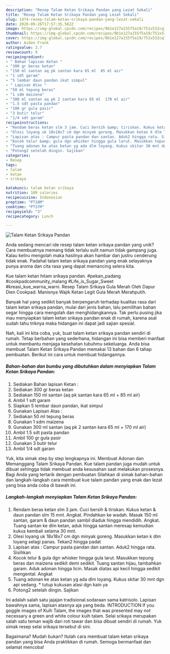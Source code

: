 ```yaml
---
description: "Resep Talam Ketan Srikaya Pandan yang Lezat Sekali"
title: "Resep Talam Ketan Srikaya Pandan yang Lezat Sekali"
slug: 1474-resep-talam-ketan-srikaya-pandan-yang-lezat-sekali
date: 2020-09-26T17:57:35.562Z
image: https://img-global.cpcdn.com/recipes/9b1e127a155f5a19/751x532cq70/talam-ketan-srikaya-pandan-foto-resep-utama.jpg
thumbnail: https://img-global.cpcdn.com/recipes/9b1e127a155f5a19/751x532cq70/talam-ketan-srikaya-pandan-foto-resep-utama.jpg
cover: https://img-global.cpcdn.com/recipes/9b1e127a155f5a19/751x532cq70/talam-ketan-srikaya-pandan-foto-resep-utama.jpg
author: Aiden Frank
ratingvalue: 3.7
reviewcount: 9
recipeingredient:
- " Bahan lapisan Ketan "
- "300 gr beras ketan"
- "150 ml santan aq pk santan kara 65 ml  85 ml air"
- "1 sdt garam"
- "5 lembar daun pandan ikat simpul"
- " Lapisan Atas "
- "50 ml tepung beras"
- "1 sdm maizena"
- "300 ml santan aq pk 2 santan kara 65 ml  170 ml air"
- "1.5 sdt pasta pandan"
- "100 gr gula pasir"
- "3 butir telur"
- "1/4 sdt garam"
recipeinstructions:
- "Rendam beras ketan slm 3 jam. Cuci bersih &amp; tiriskan. Kukus ketan &amp; daun pandan slm 15 mnt. Angkat. Pindahkan ke wadah. Masak 150 ml santan, garam &amp; daun pandan sambil diaduk hingga mendidih. Angkat. Tuang santan ke dlm ketan, aduk hingga santan meresap kemudian kukus kembali selama 30 mnt."
- "Olesi loyang uk 18x18x7 cm dgn minyak goreng. Masukkan ketan k dlm loyang selagi panas. Tekan2 hingga padat"
- "Lapisan atas : Campur pasta pandan dan santan. Aduk2 hingga rata. Sisihkan"
- "Kocok telur &amp; gula dgn whisker hingga gula larut. Masukkan tepung beras dan maizena sedikit demi sedikit. Tuang santan hijau, tambahkan garam. Aduk adonan hingga licin. Masak diatas api kecil hingga sedikit mengental. Angkat"
- "Tuang adonan ke atas ketan yg ada dlm loyang. Kukus skitar 30 mnt dgn api sedang. * tutup kukusan alasi dgn kain ya"
- "Potong2 setelah dingin. Sajikan"
categories:
- Resep
tags:
- talam
- ketan
- srikaya

katakunci: talam ketan srikaya 
nutrition: 109 calories
recipecuisine: Indonesian
preptime: "PT10M"
cooktime: "PT37M"
recipeyield: "3"
recipecategory: Lunch

---
```



![Talam Ketan Srikaya Pandan](https://img-global.cpcdn.com/recipes/9b1e127a155f5a19/751x532cq70/talam-ketan-srikaya-pandan-foto-resep-utama.jpg)

Anda sedang mencari ide resep talam ketan srikaya pandan yang unik? Cara membuatnya memang tidak terlalu sulit namun tidak gampang juga. Kalau keliru mengolah maka hasilnya akan hambar dan justru cenderung tidak enak. Padahal talam ketan srikaya pandan yang enak selayaknya punya aroma dan cita rasa yang dapat memancing selera kita.

Kue talam ketan hitam srikaya pandan. #pekan_padang #cookpadcommunity_malang #Life_is_Sugar_Sweet #kreasi_kue_warna_warni. Resep Talam Srikaya Gula Merah Oleh Dapur Dien Cookpad. Manisnya Wajik Ketan Legit Gula Merah Merahputih.

Banyak hal yang sedikit banyak berpengaruh terhadap kualitas rasa dari talam ketan srikaya pandan, mulai dari jenis bahan, lalu pemilihan bahan segar hingga cara mengolah dan menghidangkannya. Tak perlu pusing jika mau menyiapkan talam ketan srikaya pandan enak di rumah, karena asal sudah tahu triknya maka hidangan ini dapat jadi sajian spesial.


Nah, kali ini kita coba, yuk, buat talam ketan srikaya pandan sendiri di rumah. Tetap berbahan yang sederhana, hidangan ini bisa memberi manfaat untuk membantu menjaga kesehatan tubuhmu sekeluarga. Anda bisa membuat Talam Ketan Srikaya Pandan memakai 13 bahan dan 6 tahap pembuatan. Berikut ini cara untuk membuat hidangannya.

<!--inarticleads1-->

##### Bahan-bahan dan bumbu yang dibutuhkan dalam menyiapkan Talam Ketan Srikaya Pandan:

1. Sediakan  Bahan lapisan Ketan :
1. Sediakan 300 gr beras ketan
1. Sediakan 150 ml santan (aq pk santan kara 65 ml + 85 ml air)
1. Ambil 1 sdt garam
1. Siapkan 5 lembar daun pandan, ikat simpul
1. Gunakan  Lapisan Atas :
1. Sediakan 50 ml tepung beras
1. Gunakan 1 sdm maizena
1. Gunakan 300 ml santan (aq pk 2 santan kara 65 ml + 170 ml air)
1. Ambil 1.5 sdt pasta pandan
1. Ambil 100 gr gula pasir
1. Gunakan 3 butir telur
1. Ambil 1/4 sdt garam


Yuk, kita simak step by step lengkapnya ini. Membuat Adonan dan Memanggang Talam Srikaya Pandan. Kue talam pandan juga mudah untuk dibuat sehingga tidak membuat anda kesusahan saat melakukan prosesnya. Bagi Anda yang tertarik dengan pembuatan Silahkan di simak bahan-bahan dan langkah-langkah cara membuat kue talam pandan yang enak dan lezat yang bisa anda coba di bawah ini. 

<!--inarticleads2-->

##### Langkah-langkah menyiapkan Talam Ketan Srikaya Pandan:

1. Rendam beras ketan slm 3 jam. Cuci bersih &amp; tiriskan. Kukus ketan &amp; daun pandan slm 15 mnt. Angkat. Pindahkan ke wadah. Masak 150 ml santan, garam &amp; daun pandan sambil diaduk hingga mendidih. Angkat. Tuang santan ke dlm ketan, aduk hingga santan meresap kemudian kukus kembali selama 30 mnt.
1. Olesi loyang uk 18x18x7 cm dgn minyak goreng. Masukkan ketan k dlm loyang selagi panas. Tekan2 hingga padat
1. Lapisan atas : Campur pasta pandan dan santan. Aduk2 hingga rata. Sisihkan
1. Kocok telur &amp; gula dgn whisker hingga gula larut. Masukkan tepung beras dan maizena sedikit demi sedikit. Tuang santan hijau, tambahkan garam. Aduk adonan hingga licin. Masak diatas api kecil hingga sedikit mengental. Angkat
1. Tuang adonan ke atas ketan yg ada dlm loyang. Kukus skitar 30 mnt dgn api sedang. * tutup kukusan alasi dgn kain ya
1. Potong2 setelah dingin. Sajikan


Ini adalah salah satu jajajan tradisional.sodaraan sama katrisolo. Lapisan bawahnya sama, lapisan atasnya aja yang beda. INTRODUCTION If you goggle images of Kuih Talam, the images that was presented may not necessary a green and white colour kuih talam. Selai srikaya merupakan salah satu teman wajib dari roti tawar dan bisa dibuat sendiri di rumah. Yuk simak resep selai srikaya tersebut di sini. 

Bagaimana? Mudah bukan? Itulah cara membuat talam ketan srikaya pandan yang bisa Anda praktikkan di rumah. Semoga bermanfaat dan selamat mencoba!
